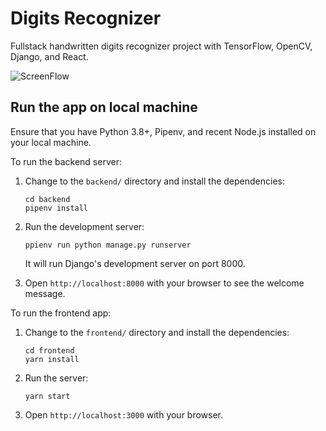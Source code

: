 Digits Recognizer
=================

Fullstack handwritten digits recognizer project with TensorFlow, OpenCV, Django, and React.

![ScreenFlow](https://user-images.githubusercontent.com/9797761/134186945-8f1d12c3-ef05-4bb7-9ee2-5730511d2763.gif)

Run the app on local machine
----------------------------

Ensure that you have Python 3.8+, Pipenv, and recent Node.js installed on your local machine.

To run the backend server:

1.  Change to the `backend/` directory and install the dependencies:

        cd backend
        pipenv install 

2.  Run the development server:

        ppienv run python manage.py runserver

    It will run Django's development server on port 8000.
        
3.  Open `http://localhost:8000` with your browser to see the welcome message.

To run the frontend app:

1.  Change to the `frontend/` directory and install the dependencies:

        cd frontend
        yarn install

2.  Run the server:

        yarn start

3.  Open `http://localhost:3000` with your browser.
